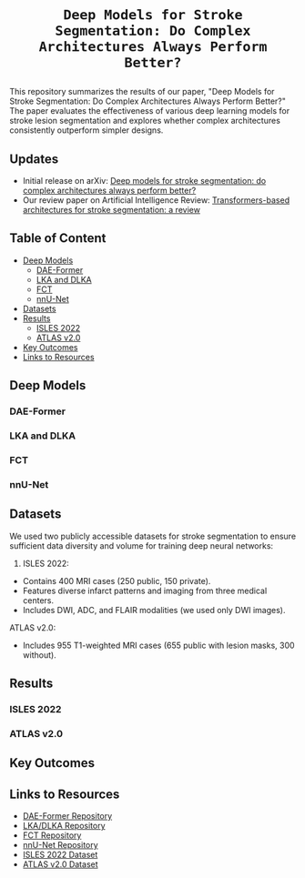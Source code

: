 # <p align=center>`Deep Models for Stroke Segmentation: Do Complex Architectures Always Perform Better?`</p> #

This repository summarizes the results of our paper, "Deep Models for Stroke Segmentation: Do Complex Architectures Always Perform Better?" The paper evaluates the effectiveness of various deep learning models for stroke lesion segmentation and explores whether complex architectures consistently outperform simpler designs.

## Updates
- Initial release on arXiv: [Deep models for stroke segmentation: do complex architectures always perform better?](https://arxiv.org/abs/2403.17177)
- Our review paper on Artificial Intelligence Review: [Transformers-based architectures for stroke segmentation: a review](https://link.springer.com/article/10.1007/s10462-024-10900-5)


## Table of Content
- [Deep Models](#deep-models)
  - [DAE-Former](#dae-former)
  - [LKA and DLKA](#lka-and-dlka)
  - [FCT](#fct)
  - [nnU-Net](#nnu-net)
- [Datasets](#datasets)
- [Results](#results)
  - [ISLES 2022](#isles_results)
  - [ATLAS v2.0](#atlas_results)
- [Key Outcomes](#key-outcomes)
- [Links to Resources](#links-to-resources)

## Deep Models

### DAE-Former

### LKA and DLKA

### FCT

### nnU-Net

## Datasets
We used two publicly accessible datasets for stroke segmentation to ensure sufficient data diversity and volume for training deep neural networks:

1. ISLES 2022:
  - Contains 400 MRI cases (250 public, 150 private).
  - Features diverse infarct patterns and imaging from three medical centers.
  - Includes DWI, ADC, and FLAIR modalities (we used only DWI images).

ATLAS v2.0:
  - Includes 955 T1-weighted MRI cases (655 public with lesion masks, 300 without).



## Results

### <a name="isles_results"></a> ISLES 2022

### <a name="atlas_results"></a> ATLAS v2.0

##  Key Outcomes

## Links to Resources
- [DAE-Former Repository](https://github.com/xmindflow/DAEFormer)
- [LKA/DLKA Repository](https://github.com/xmindflow/deformableLKA)
- [FCT Repository](https://github.com/Thanos-DB/FullyConvolutionalTransformer)
- [nnU-Net Repository](https://github.com/MIC-DKFZ/nnUNet)
- [ISLES 2022 Dataset](https://isles22.grand-challenge.org/)
- [ATLAS v2.0 Dataset](https://atlas.grand-challenge.org/)
